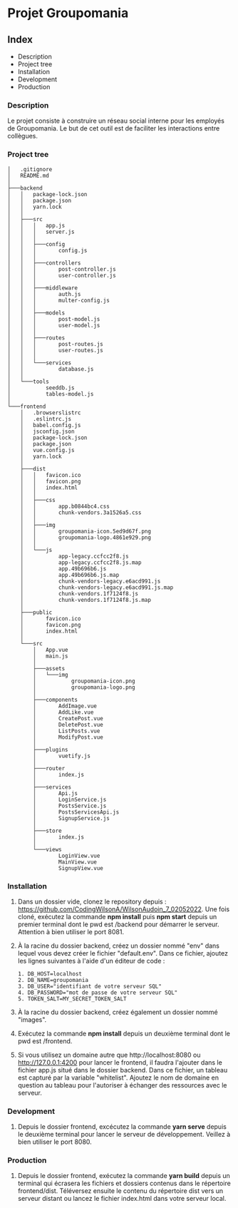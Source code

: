 # Projet Groupomania

## Index

- Description
- Project tree
- Installation
- Development
- Production

### Description

Le projet consiste à construire un réseau social interne pour les employés de Groupomania. Le but de cet outil est de faciliter les interactions entre collègues.

### Project tree

```
│   .gitignore
│   README.md
│
├───backend
│   │   package-lock.json
│   │   package.json
│   │   yarn.lock
│   │
│   ├───src
│   │   │   app.js
│   │   │   server.js
│   │   │
│   │   ├───config
│   │   │       config.js
│   │   │
│   │   ├───controllers
│   │   │       post-controller.js
│   │   │       user-controller.js
│   │   │
│   │   ├───middleware
│   │   │       auth.js
│   │   │       multer-config.js
│   │   │
│   │   ├───models
│   │   │       post-model.js
│   │   │       user-model.js
│   │   │
│   │   ├───routes
│   │   │       post-routes.js
│   │   │       user-routes.js
│   │   │
│   │   └───services
│   │           database.js
│   │
│   └───tools
│           seeddb.js
│           tables-model.js
│
└───frontend
    │   .browserslistrc
    │   .eslintrc.js
    │   babel.config.js
    │   jsconfig.json
    │   package-lock.json
    │   package.json
    │   vue.config.js
    │   yarn.lock
    │
    ├───dist
    │   │   favicon.ico
    │   │   favicon.png
    │   │   index.html
    │   │
    │   ├───css
    │   │       app.b0844bc4.css
    │   │       chunk-vendors.3a1526a5.css
    │   │
    │   ├───img
    │   │       groupomania-icon.5ed9d67f.png
    │   │       groupomania-logo.4861e929.png
    │   │
    │   └───js
    │           app-legacy.ccfcc2f8.js
    │           app-legacy.ccfcc2f8.js.map
    │           app.49b696b6.js
    │           app.49b696b6.js.map
    │           chunk-vendors-legacy.e6acd991.js
    │           chunk-vendors-legacy.e6acd991.js.map
    │           chunk-vendors.1f7124f8.js
    │           chunk-vendors.1f7124f8.js.map
    │
    ├───public
    │       favicon.ico
    │       favicon.png
    │       index.html
    │
    └───src
        │   App.vue
        │   main.js
        │
        ├───assets
        │   └───img
        │           groupomania-icon.png
        │           groupomania-logo.png
        │
        ├───components
        │       AddImage.vue
        │       AddLike.vue
        │       CreatePost.vue
        │       DeletePost.vue
        │       ListPosts.vue
        │       ModifyPost.vue
        │
        ├───plugins
        │       vuetify.js
        │
        ├───router
        │       index.js
        │
        ├───services
        │       Api.js
        │       LoginService.js
        │       PostsService.js
        │       PostsServicesApi.js
        │       SignupService.js
        │
        ├───store
        │       index.js
        │
        └───views
                LoginView.vue
                MainView.vue
                SignupView.vue
```

### Installation

1.  Dans un dossier vide, clonez le repository depuis : https://github.com/CodingWilsonA/WilsonAudoin_7_02052022. Une fois cloné, exécutez la commande **npm install** puis **npm start** depuis un premier terminal dont le pwd est /backend pour démarrer le serveur. Attention à bien utiliser le port 8081.

2.  À la racine du dossier backend, créez un dossier nommé "env" dans lequel vous devez créer le fichier "default.env". Dans ce fichier, ajoutez les lignes suivantes à l'aide d'un éditeur de code :

        1. DB_HOST=localhost
        2. DB_NAME=groupomania
        3. DB_USER="identifiant de votre serveur SQL"
        4. DB_PASSWORD="mot de passe de votre serveur SQL"
        5. TOKEN_SALT=MY_SECRET_TOKEN_SALT

3.  À la racine du dossier backend, créez également un dossier nommé "images".

4.  Exécutez la commande **npm install** depuis un deuxième terminal dont le pwd est /frontend.

5.  Si vous utilisez un domaine autre que http://localhost:8080 ou http://127.0.0.1:4200 pour lancer le frontend, il faudra l'ajouter dans le fichier app.js situé dans le dossier backend. Dans ce fichier, un tableau est capturé par la variable "whitelist". Ajoutez le nom de domaine en question au tableau pour l'autoriser à échanger des ressources avec le serveur.

### Development

1. Depuis le dossier frontend, excécutez la commande **yarn serve** depuis le deuxième terminal pour lancer le serveur de développement. Veillez à bien utiliser le port 8080.

### Production

1. Depuis le dossier frontend, exécutez la commande **yarn build** depuis un terminal qui écrasera les fichiers et dossiers contenus dans le répertoire frontend/dist. Téléversez ensuite le contenu du répertoire dist vers un serveur distant ou lancez le fichier index.html dans votre serveur local.
